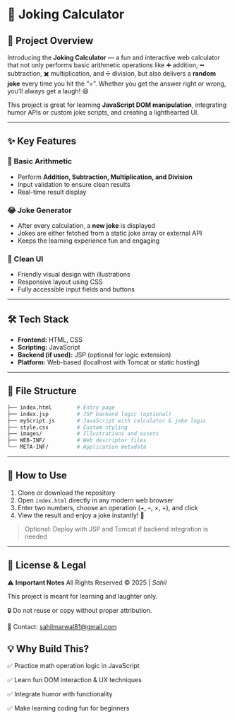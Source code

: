 # 🤣 Joking Calculator

## 🚀 Project Overview

Introducing the **Joking Calculator** — a fun and interactive web calculator that not only performs basic arithmetic operations like ➕ addition, ➖ subtraction, ✖️ multiplication, and ➗ division, but also delivers a **random joke** every time you hit the “=”. Whether you get the answer right or wrong, you’ll always get a laugh! 😄

This project is great for learning **JavaScript DOM manipulation**, integrating humor APIs or custom joke scripts, and creating a lighthearted UI.

---

## ✨ Key Features

### 🔢 Basic Arithmetic

* Perform **Addition, Subtraction, Multiplication, and Division**
* Input validation to ensure clean results
* Real-time result display

### 😂 Joke Generator

* After every calculation, a **new joke** is displayed
* Jokes are either fetched from a static joke array or external API
* Keeps the learning experience fun and engaging

### 🎨 Clean UI

* Friendly visual design with illustrations
* Responsive layout using CSS
* Fully accessible input fields and buttons

---

## 🛠️ Tech Stack

* **Frontend:** HTML, CSS
* **Scripting:** JavaScript
* **Backend (if used):** JSP (optional for logic extension)
* **Platform:** Web-based (localhost with Tomcat or static hosting)

---

## 📁 File Structure

```bash
├── index.html        # Entry page
├── index.jsp         # JSP backend logic (optional)
├── myScript.js       # JavaScript with calculator & joke logic
├── style.css         # Custom styling
├── images/           # Illustrations and assets
├── WEB-INF/          # Web descriptor files
└── META-INF/         # Application metadata
```

---

## 🧭 How to Use

1. Clone or download the repository
2. Open `index.html` directly in any modern web browser
3. Enter two numbers, choose an operation (+, –, ×, ÷), and click
4. View the result and enjoy a joke instantly! 🎉

> Optional: Deploy with JSP and Tomcat if backend integration is needed

---

## 📜 License & Legal

⚠️ **Important Notes**
All Rights Reserved © 2025 | *Sahil*

This project is meant for learning and laughter only.

🔒 Do not reuse or copy without proper attribution.

📩 Contact: [sahilmarwal81@gmail.com](mailto:sahilmarwal81@gmail.com)



## 💡 Why Build This?

✅ Practice math operation logic in JavaScript

✅ Learn fun DOM interaction & UX techniques

✅ Integrate humor with functionality

✅ Make learning coding fun for beginners

